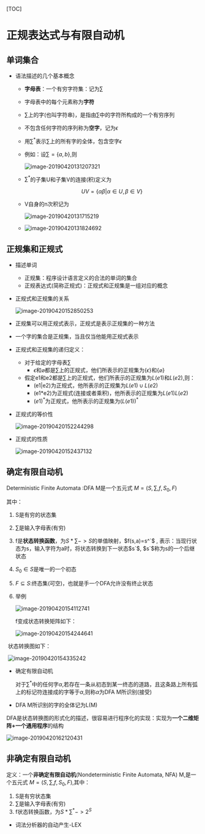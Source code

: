 [TOC]



# 正规表达式与有限自动机

## 单词集合

* 语法描述的几个基本概念

  * **字母表**：一个有穷字符集：记为$\sum$

  * 字母表中的每个元素称为**字符**

  * $\sum$上的字(也叫字符串)，是指由$\sum$中的字符所构成的一个有穷序列

  * 不包含任何字符的序列称为**空字**，记为$\epsilon$

  * 用$\sum^*$表示$\sum$上的所有字的全体，包含空字$\epsilon$

  * 例如：设$\sum=\{a,b\}$,则

    ![image-20190420131207321](/Users/chenyansong/Documents/note/images/compileStud/20.png)

  * $\sum^*$的子集U和子集V的连接(积)定义为

    $$UV=\{\alpha\beta|\alpha\in U, \beta \in V\}$$

  * V自身的n次积记为

    ![image-20190420131715219](/Users/chenyansong/Documents/note/images/compileStud/21.png)

  * ![image-20190420131824692](/Users/chenyansong/Documents/note/images/compileStud/22.png)



## 正规集和正规式

* 描述单词
  * 正规集：程序设计语言定义的合法的单词的集合
  * 正规表达式(简称正规式)：正规式和正规集是一组对应的概念
  
* 正规式和正规集的关系

  ![image-20190420152850253](/Users/chenyansong/Documents/note/images/compileStud/25.png)

* 正规集可以用正规式表示，正规式是表示正规集的一种方法

* 一个字的集合是正规集，当且仅当他能用正规式表示

* 正规式和正规集的递归定义：
  * 对于给定的字母表$\sum$
    * $\epsilon$和$\varnothing$都是$\sum$上的正规式，他们所表示的正规集为$\{\epsilon\}$和$\{\varnothing\}$
  * 假定e1和e2都是$\sum$上的正规式，他们所表示的正规集为$L(e1)$和$L(e2)$,则：
    * (e1|e2)为正规式，他所表示的正规集为$L(e1) \cup L(e2)$
    * (e1*e2)为正规式(连接或者乘积)，他所表示的正规集为$L(e1)L(e2)$
    * $(e1)^*$为正规式，他所表示的正规集为$(L(e1))^*$

* 正规式的等价性

  ![image-20190420152244298](/Users/chenyansong/Documents/note/images/compileStud/23.png)

* 正规式的性质

  ![image-20190420152437132](/Users/chenyansong/Documents/note/images/compileStud/24.png)



## 确定有限自动机

Deterministic Finite Automata :DFA M是一个五元式 $M=(S,\sum,f,S_0,F)$

其中：

1. S是有穷的状态集

2. $\sum$是输入字母表(有穷)

3. f是**状态转换函数**，为$S*\sum->S$的单值映射，$f(s,a)=s^`$ , 表示：当现行状态为s，输入字符为a时，将状态转换到下一状态$s`$, $s`$称为s的一个后继状态

4. $S_0\in S$是唯一的一个初态

5. $F\subseteq S$:终态集(可空)，也就是手一个DFA允许没有终止状态

6. 举例

   ![image-20190420154112741](/Users/chenyansong/Documents/note/images/compileStud/26.png)

   f变成状态转换矩阵如下：

   ![image-20190420154244641](/Users/chenyansong/Documents/note/images/compileStud/27.png)



​	状态转换图如下：

​	![image-20190420154335242](/Users/chenyansong/Documents/note/images/compileStud/28.png)

* 确定有限自动机

  对于$\sum^*$中的任何字$\alpha$,若存在一条从初态到某一终态的道路，且这条路上所有弧上的标记符连接成的字等于$\alpha$,则称$\alpha$为DFA M所识别(接受)

* DFA M所识别的字的全体记为L(M)



DFA是状态转换图的形式化的描述，很容易进行程序化的实现：实现为**一个二维矩阵+一个通用程序**的结构

![image-20190420162120431](/Users/chenyansong/Documents/note/images/compileStud/29.png)



## 非确定有限自动机

定义：一个**非确定有限自动机**(Nondeterministic Finite Automata, NFA) M,是一个五元式 $M=(S,\sum, f, S_0, F)$,其中：

1. S是有穷状态集
2. $\sum$是输入字母表(有穷)
3. f状态转换函数，为$S*\sum^*->2^S$










- 词法分析器的自动产生-LEX

